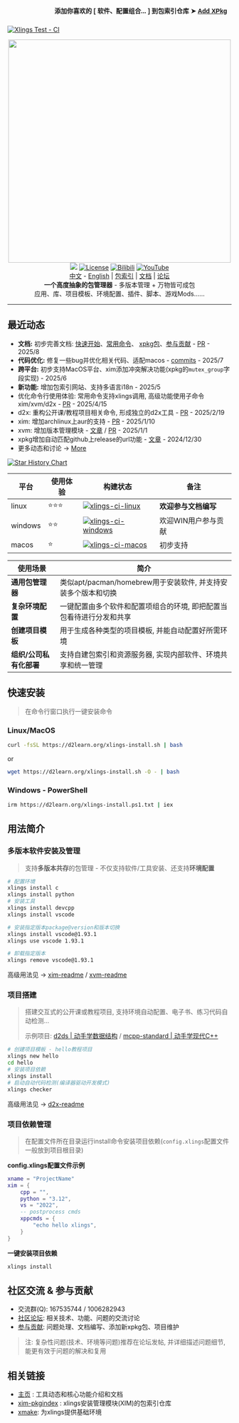 <div align="right" style="font-family: sans-serif; font-size: 14px; padding: 10px;">
  <b>
    添加你喜欢的 [ 软件、配置组合... ] 到包索引仓库 ➤ 
    <a href="https://xlings.d2learn.org/documents/community/contribute/add-xpkg.html" target="_blank" >
      Add XPkg
    </a>
  </b>
</div>

[![Xlings Test - CI](https://github.com/d2learn/xlings/actions/workflows/gitee-sync.yml/badge.svg?branch=main)](https://github.com/d2learn/xlings/actions/workflows/gitee-sync.yml)

<div align=center><img width="500" src="https://d2learn.org/xlings/xlings-install.gif"></div>

<div align="center">
  <a href="https://forum.d2learn.org/category/9/xlings" target="_blank"><img src="https://img.shields.io/badge/Forum-xlings-blue" /></a>
  <a href="https://d2learn.org" target="_blank"><img src="https://img.shields.io/badge/License-Apache2.0-success" alt="License"></a>
  <a href="https://www.bilibili.com/video/BV1d2DZYsErF" target="_blank"><img src="https://img.shields.io/badge/Video-bilibili-teal" alt="Bilibili"></a>
  <a href="https://youtu.be/uN4amaIAkZ0?si=MpZ6GfLHQoZRmNqc" target="_blank"><img src="https://img.shields.io/badge/Video-YouTube-red" alt="YouTube"></a>
</div>

<div align="center">
  <a href="README.md" target="_blank">中文</a>
  -
  <a href="README.en.md" target="_blank">English</a>
  |
  <a href="https://d2learn.github.io/xim-pkgindex" target="_blank">包索引</a>
  |
  <a href="https://xlings.d2learn.org/documents/quick-start/one-click-install.html" target="_blank">文档</a>
  |
  <a href="https://forum.d2learn.org/category/9/xlings" target="_blank">论坛</a>
</div>

<div align=center><b>一个高度抽象的包管理器</b> - 多版本管理 + 万物皆可成包</div>
<div align=center>应用、库、项目模板、环境配置、插件、脚本、游戏Mods......</div>

---

## 最近动态

- **文档:** 初步完善文档: [快速开始](https://xlings.d2learn.org/documents/quick-start/one-click-install.html)、[常用命令](https://xlings.d2learn.org/documents/commands/install.html)、 [xpkg包](https://xlings.d2learn.org/documents/xpkg/intro.html)、[参与贡献](https://xlings.d2learn.org/documents/community/contribute/issues.html) - [PR](https://github.com/d2learn/xlings-docs/commit/122b060855e4c41cd7f95801f2656bca0a5a6fc1) - 2025/8
- **代码优化:** 修复一些bug并优化相关代码、适配macos - [commits](https://github.com/d2learn/xlings/commits/main/?since=2025-07-01&until=2025-07-31) - 2025/7
- **跨平台:** 初步支持MacOS平台、xim添加冲突解决功能(xpkg的`mutex_group`字段实现) - 2025/6
- **新功能:** 增加包索引网站、支持多语言i18n - 2025/5
- 优化命令行使用体验: 常用命令支持xlings调用, 高级功能使用子命令xim/xvm/d2x - [PR](https://github.com/d2learn/xlings/pull/86) - 2025/4/15
- d2x: 重构公开课/教程项目相关命令, 形成独立的d2x工具 - [PR](https://github.com/d2learn/xlings/pull/79) - 2025/2/19
- xim: 增加archlinux上aur的支持 - [PR](https://github.com/d2learn/xlings/pull/67) - 2025/1/10
- xvm: 增加版本管理模块 - [文章](https://forum.d2learn.org/topic/62) / [PR](https://github.com/d2learn/xlings/pull/60) - 2025/1/1
- xpkg增加自动匹配github上release的url功能 - [文章](http://forum.d2learn.org/post/208) - 2024/12/30
- 更多动态和讨论 -> [More](https://forum.d2learn.org/category/9/xlings)

[![Star History Chart](https://api.star-history.com/svg?repos=d2learn/xlings,d2learn/xim-pkgindex&type=Date)](https://star-history.com/#d2learn/xlings&d2learn/xim-pkgindex&Date)

| 平台 | 使用体验 | 构建状态 | 备注 |
| --- | --- | --- | --- |
| linux | ⭐⭐⭐ | [![xlings-ci-linux](https://github.com/d2learn/xlings/actions/workflows/xlings-ci-linux.yml/badge.svg)](https://github.com/d2learn/xlings/actions/workflows/xlings-ci-linux.yml) | **欢迎参与文档编写** |
| windows | ⭐⭐ | [![xlings-ci-windows](https://github.com/d2learn/xlings/actions/workflows/xlings-ci-windows.yml/badge.svg)](https://github.com/d2learn/xlings/actions/workflows/xlings-ci-windows.yml) | 欢迎WIN用户参与贡献 |
| macos | ⭐ | [![xlings-ci-macos](https://github.com/d2learn/xlings/actions/workflows/xlings-ci-macos.yml/badge.svg)](https://github.com/d2learn/xlings/actions/workflows/xlings-ci-macos.yml) | 初步支持 |

| 使用场景 | 简介 |
| --- | --- |
| **通用包管理器** | 类似apt/pacman/homebrew用于安装软件, 并支持安装多个版本和切换 |
| **复杂环境配置** | 一键配置由多个软件和配置项组合的环境, 即把配置当包看待进行分发和共享 |
| **创建项目模板** | 用于生成各种类型的项目模板, 并能自动配置好所需环境 |
| **组织/公司私有化部署** | 支持自建包索引和资源服务器, 实现内部软件、环境共享和统一管理 |

## 快速安装

> 在命令行窗口执行一键安装命令

### Linux/MacOS

```bash
curl -fsSL https://d2learn.org/xlings-install.sh | bash
```

or

```bash
wget https://d2learn.org/xlings-install.sh -O - | bash
```

### Windows - PowerShell

```bash
irm https://d2learn.org/xlings-install.ps1.txt | iex
```

## 用法简介

### 多版本软件安装及管理

> 支持**多版本共存**的包管理 - 不仅支持软件/工具安装、还支持**环境配置**

```bash
# 配置环境
xlings install c
xlings install python
# 安装工具
xlings install devcpp
xlings install vscode

# 安装指定版本package@version和版本切换
xlings install vscode@1.93.1
xlings use vscode 1.93.1

# 卸载指定版本
xlings remove vscode@1.93.1
```

高级用法见 -> [xim-readme](https://github.com/d2learn/xlings/tree/main/core/xim) / [xvm-readme](https://github.com/d2learn/xlings/tree/main/core/xvm)

### 项目搭建

> 搭建交互式的公开课或教程项目, 支持环境自动配置、电子书、练习代码自动检测...
>
> 示例项目: [d2ds | 动手学数据结构](https://github.com/d2learn/d2ds) / [mcpp-standard | 动手学现代C++](https://github.com/Sunrisepeak/mcpp-standard)

```bash
# 创建项目模板 - hello教程项目
xlings new hello
cd hello
# 安装项目依赖
xlings install
# 启动自动代码检测(编译器驱动开发模式)
xlings checker
```

高级用法见 -> [d2x-readme](https://github.com/d2learn/xlings/tree/main/core/d2x)

### 项目依赖管理

> 在配置文件所在目录运行install命令安装项目依赖(`config.xlings`配置文件一般放到项目根目录)

**config.xlings配置文件示例**

```lua
xname = "ProjectName"
xim = {
    cpp = "",
    python = "3.12",
    vs = "2022",
    -- postprocess cmds
    xppcmds = {
        "echo hello xlings",
    }
}
```

**一键安装项目依赖**

```bash
xlings install
```

## 社区交流 & 参与贡献

- 交流群(Q): 167535744 / 1006282943
- [社区论坛](https://forum.d2learn.org/category/9/xlings): 相关技术、功能、问题的交流讨论
- [参与贡献](https://xlings.d2learn.org/documents/community/contribute/issues.html): 问题处理、文档编写、添加新xpkg包、项目维护

> 注: 复杂性问题(技术、环境等问题)推荐在论坛发帖, 并详细描述问题细节, 能更有效于问题的解决和复用

## 相关链接

- [主页](https://xlings.d2learn.org) : 工具动态和核心功能介绍和文档
- [xim-pkgindex](https://github.com/d2learn/xim-pkgindex) : xlings安装管理模块(XIM)的包索引仓库
- [xmake](https://github.com/xmake-io/xmake): 为xlings提供基础环境